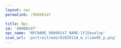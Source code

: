 ```yaml
---
layout: npc
permalink: /90000147

title: Npc
id: '90000147'
npc_name: 'NPCNAME_90000147_NAME:[F]Develop'
icon_url: 'portrait/mob/02020110_m_slime05_p.png'
---
```

